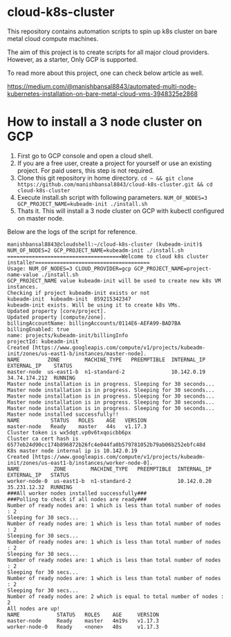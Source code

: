 # cloud-k8s-cluster
This repository contains automation scripts to spin up k8s cluster on bare metal cloud compute machines.

The aim of this project is to create scripts for all major cloud providers. However, as a starter, Only GCP is supported.

To read more about this project, one can check below article as well.

https://medium.com/@manishbansal8843/automated-multi-node-kubernetes-installation-on-bare-metal-cloud-vms-3948325e2868

# How to install a 3 node cluster on GCP

1. First go to GCP console and open a cloud shell.
2. If you are a free user, create a project for yourself or use an existing project. For paid users, this step is not required.
3. Clone this git repository in home directory.
`cd ~ && git clone https://github.com/manishbansal8843/cloud-k8s-cluster.git && cd cloud-k8s-cluster`
4. Execute install.sh script with following parameters.
`NUM_OF_NODES=3 GCP_PROJECT_NAME=kubeadm-init ./install.sh`
5. Thats it. This will install a 3 node cluster on GCP with kubectl configured on master node.

Below are the logs of the script for reference.
```
manishbansal8843@cloudshell:~/cloud-k8s-cluster (kubeadm-init)$ NUM_OF_NODES=2 GCP_PROJECT_NAME=kubeadm-init ./install.sh
=====================================Welcome to cloud k8s cluster installer=====================================
Usage: NUM_OF_NODES=3 CLOUD_PROVIDER=gcp GCP_PROJECT_NAME=project-name-value ./install.sh
GCP_PROJECT_NAME value kubeadm-init will be used to create new k8s VM instances.
Checking if project kubeadm-init exists or not
kubeadm-init  kubeadm-init  859215342347
kubeadm-init exists. Will be using it to create k8s VMs.
Updated property [core/project].
Updated property [compute/zone].
billingAccountName: billingAccounts/0114E6-AEFA99-BAD7BA
billingEnabled: true
name: projects/kubeadm-init/billingInfo
projectId: kubeadm-init
Created [https://www.googleapis.com/compute/v1/projects/kubeadm-init/zones/us-east1-b/instances/master-node].
NAME         ZONE        MACHINE_TYPE   PREEMPTIBLE  INTERNAL_IP  EXTERNAL_IP    STATUS
master-node  us-east1-b  n1-standard-2               10.142.0.19  34.74.174.212  RUNNING
Master node installation is in progress. Sleeping for 30 seconds...
Master node installation is in progress. Sleeping for 30 seconds...
Master node installation is in progress. Sleeping for 30 seconds...
Master node installation is in progress. Sleeping for 30 seconds...
Master node installation is in progress. Sleeping for 30 seconds...
Master node installed successfully!!
NAME          STATUS   ROLES    AGE   VERSION
master-node   Ready    master   44s   v1.17.3
Cluster token is wx5dqt.vp0v6txqoicbb6px
Cluster ca cert hash is 6577eb24d90cc174b896872b26fc4e044fa0b579781052b79ab06b252ebfc48d
K8s master node internal ip is 10.142.0.19
Created [https://www.googleapis.com/compute/v1/projects/kubeadm-init/zones/us-east1-b/instances/worker-node-0].
NAME           ZONE        MACHINE_TYPE   PREEMPTIBLE  INTERNAL_IP  EXTERNAL_IP   STATUS
worker-node-0  us-east1-b  n1-standard-2               10.142.0.20  35.231.12.32  RUNNING
###All worker nodes installed successfully###
###Polling to check if all nodes are ready###
Number of ready nodes are: 1 which is less than total number of nodes : 2
Sleeping for 30 secs...
Number of ready nodes are: 1 which is less than total number of nodes : 2
Sleeping for 30 secs...
Number of ready nodes are: 1 which is less than total number of nodes : 2
Sleeping for 30 secs...
Number of ready nodes are: 1 which is less than total number of nodes : 2
Sleeping for 30 secs...
Number of ready nodes are: 1 which is less than total number of nodes : 2
Sleeping for 30 secs...
Number of ready nodes are: 2 which is equal to total number of nodes : 2
All nodes are up!
NAME            STATUS   ROLES    AGE     VERSION
master-node     Ready    master   4m19s   v1.17.3
worker-node-0   Ready    <none>   40s     v1.17.3
```

